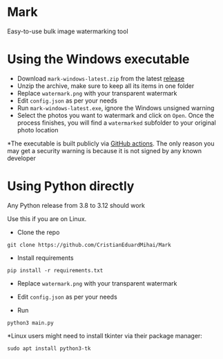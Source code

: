 # Mark
Easy-to-use bulk image watermarking tool

# Using the Windows executable
- Download `mark-windows-latest.zip` from the latest [release](https://github.com/CristianEduardMihai/Mark/releases)
- Unzip the archive, make sure to keep all its items in one folder
- Replace `watermark.png` with your transparent watermark
- Edit `config.json` as per your needs
- Run `mark-windows-latest.exe`, ignore the Windows unsigned warning
- Select the photos you want to watermark and click on `Open`. Once the process finishes, you will find a `watermarked` subfolder to your original photo location

*The executable is built publicly via [GitHub actions](https://github.com/CristianEduardMihai/Mark/actions). The only reason you may get a security warning is because it is not signed by any known developer

# Using Python directly
Any Python release from 3.8 to 3.12 should work

Use this if you are on Linux.

- Clone the repo
```
git clone https://github.com/CristianEduardMihai/Mark
```
- Install requirements
```
pip install -r requirements.txt
```
- Replace `watermark.png` with your transparent watermark
- Edit `config.json` as per your needs

- Run
```
python3 main.py
```

*Linux users might need to install tkinter via their package manager:
```
sudo apt install python3-tk
```